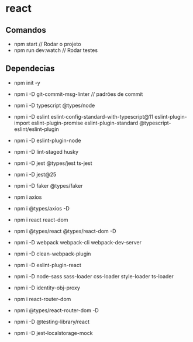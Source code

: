 # react

## Comandos
- npm start // Rodar o projeto
- npm run dev:watch // Rodar testes
## Dependecias

- npm init -y
- npm i -D git-commit-msg-linter // padrões de commit
- npm i -D typescript @types/node
- npm i -D eslint eslint-config-standard-with-typescript@11 eslint-plugin-import eslint-plugin-promise eslint-plugin-standard @typescript-eslint/eslint-plugin
- npm i -D eslint-plugin-node
- npm i -D lint-staged husky
- npm i -D jest @types/jest ts-jest
- npm i -D jest@25
- npm i -D faker @types/faker
- npm i axios
- npm i @types/axios -D

- npm i react react-dom
- npm i @types/react @types/react-dom -D
- npm i -D webpack webpack-cli webpack-dev-server
- npm i -D clean-webpack-plugin
- npm i -D eslint-plugin-react
- npm i -D node-sass sass-loader css-loader style-loader ts-loader
- npm i -D identity-obj-proxy
- npm i react-router-dom
- npm i @types/react-router-dom -D
- npm i -D @testing-library/react
- npm i -D jest-localstorage-mock